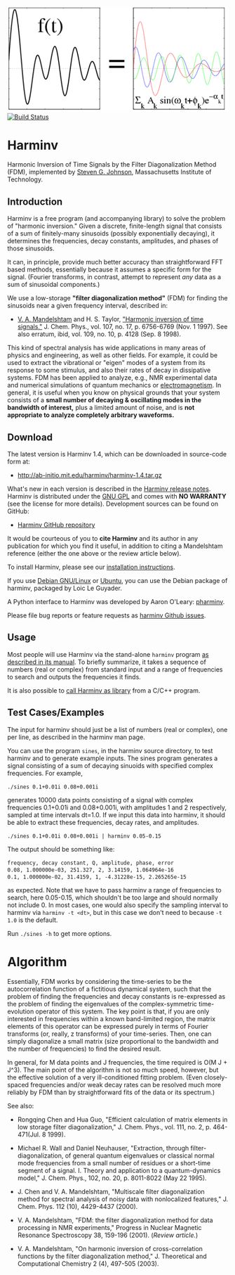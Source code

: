 ![harminv logo](doc/Harminv.gif)
[![Build Status](https://travis-ci.org/stevengj/harminv.png)](https://travis-ci.org/stevengj/harminv)

# Harminv

Harmonic Inversion of Time Signals by the Filter Diagonalization Method (FDM),
implemented by [Steven G. Johnson](http://math.mit.edu/~stevenj/), Massachusetts Institute of Technology.

## Introduction

Harminv is a free program (and accompanying library) to solve the
problem of "harmonic inversion."  Given a discrete, finite-length
signal that consists of a sum of finitely-many sinusoids (possibly
exponentially decaying), it determines the frequencies, decay
constants, amplitudes, and phases of those sinusoids.

It can, in principle, provide much better accuracy than
straightforward FFT based methods, essentially because it assumes a
specific form for the signal.  (Fourier transforms, in contrast,
attempt to represent *any* data as a sum of sinusoidal components.)

We use a low-storage **"filter diagonalization method"** (FDM) for
finding the sinusoids near a given frequency interval, described in:

* [V. A. Mandelshtam](http://www.faculty.uci.edu/profile.cfm?faculty_id=4582) and H. S. Taylor, ["Harmonic inversion of time
  signals,"](http://dx.doi.org/10.1063/1.475324) J. Chem. Phys., vol. 107, no. 17, p. 6756-6769 (Nov. 1
  1997).  See also erratum, ibid, vol. 109, no. 10, p. 4128 (Sep. 8
  1998).

This kind of spectral analysis has wide applications in many areas of
physics and engineering, as well as other fields.  For example, it
could be used to extract the vibrational or "eigen" modes of a system
from its response to some stimulus, and also their rates of decay in
dissipative systems.  FDM has been applied to analyze, e.g., NMR
experimental data and numerical simulations of quantum mechanics or [electromagnetism](http://dx.doi.org/doi:10.1016/j.cpc.2009.11.008).  In general, it is useful when you know on physical grounds that your system consists of a **small number of decaying & oscillating modes in the bandwidth of interest,** plus a limited amount of noise, and is **not appropriate to analyze completely arbitrary waveforms.**

## Download

The latest version is Harminv 1.4, which can be downloaded in
source-code form at:

 * <http://ab-initio.mit.edu/harminv/harminv-1.4.tar.gz>

What's new in each version is described in the [Harminv release
notes](NEWS.md). Harminv is distributed under
the [GNU GPL](http://www.gnu.org/copyleft/gpl.html) and comes with **NO
WARRANTY** (see the license for more details). Development sources can
be found on GitHub:

 * [Harminv GitHub repository](https://github.com/stevengj/harminv)

It would be courteous of you to **cite Harminv** and its author in any
publication for which you find it useful, in addition to citing a
Mandelshtam reference (either the one above or the review article
below).

To install Harminv, please see our [installation instructions](doc/installation.md).

If you use [Debian GNU/Linux](https://en.wikipedia.org/wiki/Debian)
or [Ubuntu](https://en.wikipedia.org/wiki/Ubuntu_(operating_system)), you can
use the Debian package of harminv,
packaged by Loic Le Guyader.

A Python interface to Harminv was developed by Aaron O'Leary:
[pharminv](https://github.com/aaren/harminv).

Please file bug reports or feature requests as [harminv Github
issues](https://github.com/stevengj/harminv/issues).

## Usage

Most people will use Harminv via the stand-alone `harminv` program
[as described in its manual](doc/harminv-man.md).  To briefly summarize,
it takes a sequence of numbers (real or complex) from standard input
and a range of frequencies to search and outputs the frequencies it
finds.

It is also possible to [call Harminv as library](doc/library.md)
from a C/C++ program.

## Test Cases/Examples

The input for harminv should just be a list of numbers (real or
complex), one per line, as described in the harminv man page.

You can use the program `sines`, in the harminv source directory, to
test harminv and to generate example inputs.  The sines program
generates a signal consisting of a sum of decaying sinuoids with
specified complex frequencies.  For example,
```
./sines 0.1+0.01i 0.08+0.001i
```
generates 10000 data points consisting of a signal with complex
frequencies 0.1+0.01i and 0.08+0.001i, with amplitudes 1 and 2
respectively, sampled at time intervals dt=1.0.  If we input this data
into harminv, it should be able to extract these frequencies, decay
rates, and amplitudes.
```
./sines 0.1+0.01i 0.08+0.001i | harminv 0.05-0.15
```
The output should be something like:
```
frequency, decay constant, Q, amplitude, phase, error
0.08, 1.000000e-03, 251.327, 2, 3.14159, 1.064964e-16
0.1, 1.000000e-02, 31.4159, 1, -4.31228e-15, 2.265265e-15
```
as expected.  Note that we have to pass harminv a range of frequencies
to search, here 0.05-0.15, which shouldn't be too large and should
normally not include 0.  In most cases, one would also specify the
sampling interval to harminv via `harminv -t <dt>`, but in this case we
don't need to because `-t 1.0` is the default.

Run `./sines -h` to get more options.

# Algorithm

Essentially, FDM works by considering the time-series to be the
autocorrelation function of a fictitious dynamical system, such that
the problem of finding the frequencies and decay constants is
re-expressed as the problem of finding the eigenvalues of the
complex-symmetric time-evolution operator of this system.  The key
point is that, if you are only interested in frequencies within a
known band-limited region, the matrix elements of this operator can be
expressed purely in terms of Fourier transforms (or, really, z
transforms) of your time-series.  Then, one can simply diagonalize a
small matrix (size proportional to the bandwidth and the number of
frequencies) to find the desired result.

In general, for M data points and J frequencies, the time required is
O(M J + J^3).  The main point of the algorithm is not so much speed,
however, but the effective solution of a very ill-conditioned fitting
problem.  (Even closely-spaced frequencies and/or weak decay rates can
be resolved much more reliably by FDM than by straightforward fits of
the data or its spectrum.)

See also:

* Rongqing Chen and Hua Guo, "Efficient calculation of matrix
  elements in low storage filter diagonalization," J. Chem. Phys.,
  vol. 111, no. 2, p. 464-471(Jul. 8 1999).

* Michael R. Wall and Daniel Neuhauser, "Extraction, through
  filter-diagonalization, of general quantum eigenvalues or classical
  normal mode frequencies from a small number of residues or a
  short-time segment of a signal. I. Theory and application to a
  quantum-dynamics model," J. Chem. Phys., 102, no. 20, p. 8011-8022
  (May 22 1995).

* J. Chen and V. A. Mandelshtam, "Multiscale filter diagonalization method for spectral analysis of noisy data with nonlocalized features," J. Chem. Phys. 112 (10), 4429-4437 (2000).

* V. A. Mandelshtam, "FDM: the filter diagonalization method for data processing in NMR experiments," Progress in Nuclear Magnetic Resonance Spectroscopy 38, 159-196 (2001). (*Review article.*)

* V. A. Mandelshtam, "On harmonic inversion of cross-correlation
  functions by the filter diagonalization method," J. Theoretical and
  Computational Chemistry 2 (4), 497-505 (2003).
